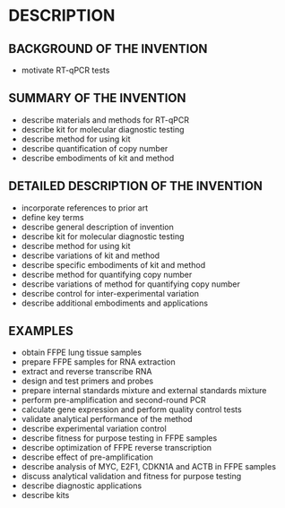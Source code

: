 # DESCRIPTION

## BACKGROUND OF THE INVENTION

- motivate RT-qPCR tests

## SUMMARY OF THE INVENTION

- describe materials and methods for RT-qPCR
- describe kit for molecular diagnostic testing
- describe method for using kit
- describe quantification of copy number
- describe embodiments of kit and method

## DETAILED DESCRIPTION OF THE INVENTION

- incorporate references to prior art
- define key terms
- describe general description of invention
- describe kit for molecular diagnostic testing
- describe method for using kit
- describe variations of kit and method
- describe specific embodiments of kit and method
- describe method for quantifying copy number
- describe variations of method for quantifying copy number
- describe control for inter-experimental variation
- describe additional embodiments and applications

## EXAMPLES

- obtain FFPE lung tissue samples
- prepare FFPE samples for RNA extraction
- extract and reverse transcribe RNA
- design and test primers and probes
- prepare internal standards mixture and external standards mixture
- perform pre-amplification and second-round PCR
- calculate gene expression and perform quality control tests
- validate analytical performance of the method
- describe experimental variation control
- describe fitness for purpose testing in FFPE samples
- describe optimization of FFPE reverse transcription
- describe effect of pre-amplification
- describe analysis of MYC, E2F1, CDKN1A and ACTB in FFPE samples
- discuss analytical validation and fitness for purpose testing
- describe diagnostic applications
- describe kits

